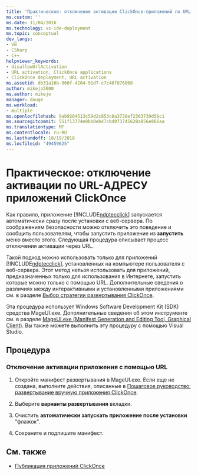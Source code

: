 ```yaml
---
title: 'Практическое: отключение активации ClickOnce-приложений по URL-адрес | Документация Майкрософт'
ms.custom: ''
ms.date: 11/04/2016
ms.technology: vs-ide-deployment
ms.topic: conceptual
dev_langs:
- VB
- CSharp
- C++
helpviewer_keywords:
- disallowUrlActivation
- URL activation, ClickOnce applications
- ClickOnce deployment, URL activation
ms.assetid: db31a16b-960f-4264-91d7-c7c40f876068
author: mikejo5000
ms.author: mikejo
manager: douge
ms.workload:
- multiple
ms.openlocfilehash: 9ab9204513c59d2c853c0a3738ef2363739d56c1
ms.sourcegitcommit: 551f13774e8bb0eb47cbd973745628a956e866aa
ms.translationtype: MT
ms.contentlocale: ru-RU
ms.lasthandoff: 10/19/2018
ms.locfileid: "49459625"
---
```

# <a name="how-to-disable-url-activation-of-clickonce-applications"></a>Практическое: отключение активации по URL-АДРЕСУ приложений ClickOnce

Как правило, приложение [!INCLUDE[ndptecclick](../deployment/includes/ndptecclick_md.md)] запускается автоматически сразу после установки с веб-сервера. По соображениям безопасности можно отключить это поведение и сообщить пользователям, чтобы запустить приложение из **запустить** меню вместо этого. Следующая процедура описывает процесс отключения активации через URL.

Такой подход можно использовать только для приложений [!INCLUDE[ndptecclick](../deployment/includes/ndptecclick_md.md)], установленных на компьютере пользователя с веб-сервера. Этот метод нельзя использовать для приложений, предназначенных только для использования в Интернете, запустить которые можно только с помощью URL. Дополнительные сведения о различиях между интерактивными и установленными приложениями см. в разделе [Выбор стратегии развертывания ClickOnce](../deployment/choosing-a-clickonce-deployment-strategy.md).

Эта процедура использует Windows Software Development Kit (SDK) средства MageUI.exe. Дополнительные сведения об этом инструменте см. в разделе [MageUI.exe (Manifest Generation and Editing Tool, Graphical Client)](/dotnet/framework/tools/mageui-exe-manifest-generation-and-editing-tool-graphical-client). Вы также можете выполнить эту процедуру с помощью Visual Studio.

## <a name="procedure"></a>Процедура

### <a name="to-disable-url-activation-for-your-application"></a>Отключение активации приложения с помощью URL

1.  Откройте манифест развертывания в MageUI.exe. Если еще не создана, выполните действия, описанные в [Пошаговое руководство: развертывание вручную приложения ClickOnce](../deployment/walkthrough-manually-deploying-a-clickonce-application.md).

2.  Выберите **варианты развертывания** вкладки.

3.  Очистить **автоматически запускать приложение после установки** "флажок".

4.  Сохраните и подпишите манифест.

## <a name="see-also"></a>См. также

- [Публикация приложений ClickOnce](../deployment/publishing-clickonce-applications.md)